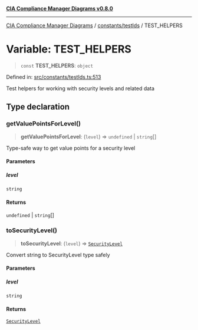 [**CIA Compliance Manager Diagrams v0.8.0**](../../../README.md)

***

[CIA Compliance Manager Diagrams](../../../modules.md) / [constants/testIds](../README.md) / TEST\_HELPERS

# Variable: TEST\_HELPERS

> `const` **TEST\_HELPERS**: `object`

Defined in: [src/constants/testIds.ts:513](https://github.com/Hack23/cia-compliance-manager/blob/cb6149c89796a3270553cf52dea8f2c5b402dd17/src/constants/testIds.ts#L513)

Test helpers for working with security levels and related data

## Type declaration

### getValuePointsForLevel()

> **getValuePointsForLevel**: (`level`) => `undefined` \| `string`[]

Type-safe way to get value points for a security level

#### Parameters

##### level

`string`

#### Returns

`undefined` \| `string`[]

### toSecurityLevel()

> **toSecurityLevel**: (`level`) => [`SecurityLevel`](../../../types/cia/type-aliases/SecurityLevel.md)

Convert string to SecurityLevel type safely

#### Parameters

##### level

`string`

#### Returns

[`SecurityLevel`](../../../types/cia/type-aliases/SecurityLevel.md)
